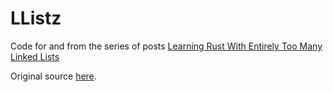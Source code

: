 # LListz

Code for and from the series of posts [Learning Rust With Entirely Too Many Linked Lists](http://cglab.ca/~abeinges/blah/too-many-lists/book/)

Original source [here](https://github.com/rust-unofficial/too-many-lists).
